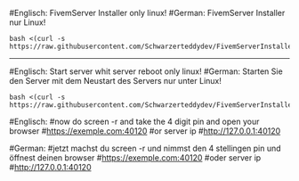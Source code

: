 #Englisch: FivemServer Installer only linux!
#German: FivemServer Installer nur Linux!
```
bash <(curl -s https://raw.githubusercontent.com/Schwarzerteddydev/FivemServerInstaller/main/FivemServerInstaller.sh)
```
---------------------------------------------------------------------------------------------------------------------------

#Englisch: Start server whit server reboot only linux!
#German: Starten Sie den Server mit dem Neustart des Servers nur unter Linux!
```
bash <(curl -s https://raw.githubusercontent.com/Schwarzerteddydev/FivemServerInstaller/main/rebootautostart.sh)
```
#Englisch:
#now do screen -r and take the 4 digit pin and open your browser
#https://exemple.com:40120
#or server ip
#http://127.0.0.1:40120

#German:
#jetzt machst du screen -r und nimmst den 4 stellingen pin und  öffnest deinen browser
#https://exemple.com:40120
#oder server ip
#http://127.0.0.1:40120
